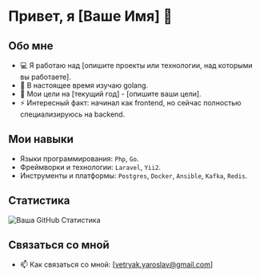# Привет, я [Ваше Имя] 👋

## Обо мне
- 💻 Я работаю над [опишите проекты или технологии, над которыми вы работаете].
- 🌱 В настоящее время изучаю golang.
- 🎯 Мои цели на [текущий год] - [опишите ваши цели].
- ⚡ Интересный факт: начинал как frontend, но сейчас полностью специализируюсь на backend.

## Мои навыки
- Языки программирования: `Php`, `Go`.
- Фреймворки и технологии: `Laravel`, `Yii2`.
- Инструменты и платформы: `Postgres`, `Docker`, `Ansible`, `Kafka`, `Redis`.

## Статистика
![Ваша GitHub Статистика](https://github-readme-stats.vercel.app/api?username=hiroyar&show_icons=true&theme=radical)

## Связаться со мной
- 📫 Как связаться со мной: [vetryak.yaroslav@gmail.com]

<!-- Иконки -->
[1.2]: http://i.imgur.com/wWzX9uB.png (github icon without padding)
[3.2]: https://raw.githubusercontent.com/MartinHeinz/MartinHeinz/master/linkedin-3-16.png (LinkedIn icon without padding)

<!-- Ссылки на ваш профиль -->
[1]: https://github.com/ваш-username
[3]: https://www.linkedin.com/in/ваш-username/
